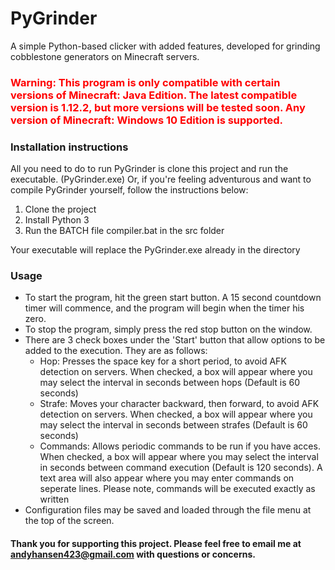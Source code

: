 <h1> PyGrinder </h1>
A simple Python-based clicker with added features, developed for grinding cobblestone generators on Minecraft servers.

<h3 style="color: red; font-weight: bold;">Warning: This program is only compatible with certain versions of Minecraft: Java Edition. The latest compatible version is 1.12.2, but more versions will be tested soon. Any version of Minecraft: Windows 10 Edition is supported.</h3>

<h3>Installation instructions</h3>
All you need to do to run PyGrinder is clone this project and run the executable. (PyGrinder.exe) Or, if you're feeling adventurous and want to compile PyGrinder yourself, follow the instructions below:
<ol>
    <li>Clone the project</li>
    <li>Install Python 3</li>
    <li>Run the BATCH file compiler.bat in the src folder</li>
</ol>
Your executable will replace the PyGrinder.exe already in the directory

<h3>Usage</h3>

<ul>
    <li> To start the program, hit the green start button. A 15 second countdown timer will commence, and the program will begin when the timer his zero.</li>
    <li> To stop the program, simply press the red stop button on the window.</li>
    <li> There are 3 check boxes under the 'Start' button that allow options to be added to the execution. They are as follows:
        <ul>
            <li> Hop: Presses the space key for a short period, to avoid AFK detection on servers. When checked, a box will appear where you may select the interval in seconds between hops (Default is 60 seconds)</li>
            <li> Strafe: Moves your character backward, then forward, to avoid AFK detection on servers. When checked, a box will appear where you may select the interval in seconds between strafes (Default is 60 seconds)</li>
            <li> Commands: Allows periodic commands to be run if you have acces. When checked, a box will appear where you may select the interval in seconds between command execution (Default is 120 seconds). A text area will also appear where you may enter commands on seperate lines. Please note, commands will be executed exactly as written</li>
        </ul>
    </li>
    <li> Configuration files may be saved and loaded through the file menu at the top of the screen.</li>
</ul>

<h4>Thank you for supporting this project. Please feel free to email me at <a href="mailto:andyhansen423@gmail.com">andyhansen423@gmail.com</a> with questions or concerns.</h4>